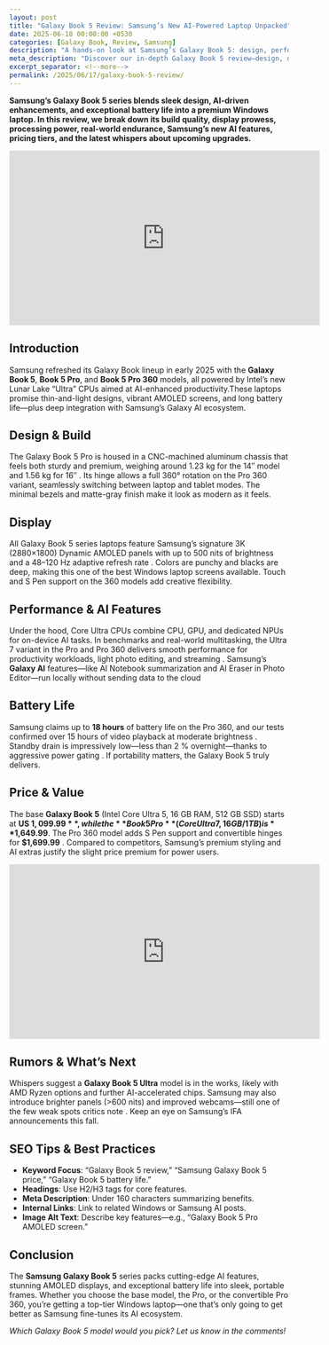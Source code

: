 ```yaml
---
layout: post
title: "Galaxy Book 5 Review: Samsung’s New AI-Powered Laptop Unpacked"
date: 2025-06-18 00:00:00 +0530
categories: [Galaxy Book, Review, Samsung]
description: "A hands-on look at Samsung’s Galaxy Book 5: design, performance, battery life, AI features, price, and what rumors say about what’s coming next."
meta_description: "Discover our in-depth Galaxy Book 5 review—design, display, performance, battery life, AI integration, price analysis, and future rumors."
excerpt_separator: <!--more-->
permalink: /2025/06/17/galaxy-book-5-review/
---
```


**Samsung’s Galaxy Book 5 series blends sleek design, AI-driven enhancements, and exceptional battery life into a premium Windows laptop. In this review, we break down its build quality, display prowess, processing power, real-world endurance, Samsung’s new AI features, pricing tiers, and the latest whispers about upcoming upgrades.**

<!-- Main-page video -->
<div class="video-embed">
  <iframe
    width="560" height="315"
    src="https://www.youtube.com/embed/hN5bf3csb_Q"
    title="Samsung Galaxy Book 5 Pro Review: Ultrabook Done Right!"
    frameborder="0"
    allow="accelerometer; autoplay; clipboard-write; encrypted-media; gyroscope; picture-in-picture"
    allowfullscreen>
  </iframe>
</div>

<!--more-->

## Introduction  
Samsung refreshed its Galaxy Book lineup in early 2025 with the **Galaxy Book 5**, **Book 5 Pro**, and **Book 5 Pro 360** models, all powered by Intel’s new Lunar Lake “Ultra” CPUs aimed at AI-enhanced productivity.These laptops promise thin-and-light designs, vibrant AMOLED screens, and long battery life—plus deep integration with Samsung’s Galaxy AI ecosystem.

## Design & Build  
The Galaxy Book 5 Pro is housed in a CNC-machined aluminum chassis that feels both sturdy and premium, weighing around 1.23 kg for the 14″ model and 1.56 kg for 16″ . Its hinge allows a full 360° rotation on the Pro 360 variant, seamlessly switching between laptop and tablet modes. The minimal bezels and matte-gray finish make it look as modern as it feels.

## Display  
All Galaxy Book 5 series laptops feature Samsung’s signature 3K (2880×1800) Dynamic AMOLED panels with up to 500 nits of brightness and a 48–120 Hz adaptive refresh rate . Colors are punchy and blacks are deep, making this one of the best Windows laptop screens available. Touch and S Pen support on the 360 models add creative flexibility.

## Performance & AI Features  
Under the hood, Core Ultra CPUs combine CPU, GPU, and dedicated NPUs for on-device AI tasks. In benchmarks and real-world multitasking, the Ultra 7 variant in the Pro and Pro 360 delivers smooth performance for productivity workloads, light photo editing, and streaming . Samsung’s **Galaxy AI** features—like AI Notebook summarization and AI Eraser in Photo Editor—run locally without sending data to the cloud 

## Battery Life  
Samsung claims up to **18 hours** of battery life on the Pro 360, and our tests confirmed over 15 hours of video playback at moderate brightness . Standby drain is impressively low—less than 2 % overnight—thanks to aggressive power gating . If portability matters, the Galaxy Book 5 truly delivers.

## Price & Value  
The base **Galaxy Book 5** (Intel Core Ultra 5, 16 GB RAM, 512 GB SSD) starts at **US $1,099.99**, while the **Book 5 Pro** (Core Ultra 7, 16 GB/1 TB) is **$1,649.99**. The Pro 360 model adds S Pen support and convertible hinges for **$1,699.99** . Compared to competitors, Samsung’s premium styling and AI extras justify the slight price premium for power users.

<!-- Mid-post video -->
<div class="video-embed">
  <iframe
    width="560" height="315"
    src="https://www.youtube.com/embed/hSK4oGPrCgE"
    title="Is This the Macbook Killer? Ft. Galaxy Book 5 360!"
    frameborder="0"
    allow="accelerometer; autoplay; clipboard-write; encrypted-media; gyroscope; picture-in-picture"
    allowfullscreen>
  </iframe>
</div>

## Rumors & What’s Next  
Whispers suggest a **Galaxy Book 5 Ultra** model is in the works, likely with AMD Ryzen options and further AI-accelerated chips. Samsung may also introduce brighter panels (>600 nits) and improved webcams—still one of the few weak spots critics note . Keep an eye on Samsung’s IFA announcements this fall.

## SEO Tips & Best Practices  
- **Keyword Focus**: “Galaxy Book 5 review,” “Samsung Galaxy Book 5 price,” “Galaxy Book 5 battery life.”  
- **Headings**: Use H2/H3 tags for core features.  
- **Meta Description**: Under 160 characters summarizing benefits.  
- **Internal Links**: Link to related Windows or Samsung AI posts.  
- **Image Alt Text**: Describe key features—e.g., “Galaxy Book 5 Pro AMOLED screen.”  

## Conclusion  
The **Samsung Galaxy Book 5** series packs cutting-edge AI features, stunning AMOLED displays, and exceptional battery life into sleek, portable frames. Whether you choose the base model, the Pro, or the convertible Pro 360, you’re getting a top-tier Windows laptop—one that’s only going to get better as Samsung fine-tunes its AI ecosystem.

*Which Galaxy Book 5 model would you pick? Let us know in the comments!*
